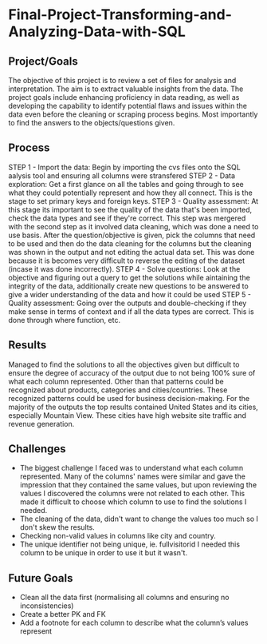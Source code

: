 # Final-Project-Transforming-and-Analyzing-Data-with-SQL

## Project/Goals
The objective of this project is to review a set of files for analysis and interpretation. The aim is to extract valuable insights from the data. The project goals include enhancing proficiency in data reading, as well as developing the capability to identify potential flaws and issues within the data even before the cleaning or scraping process begins. Most importantly to find the answers to the objects/questions given. 

## Process
STEP 1 - Import the data: Begin by importing the cvs files onto the SQL aalysis tool and ensuring all columns were stransfered
STEP 2 - Data exploration: Get a first glance on all the tables and going through to see what they could potentially represent and how they all connect. This is the stage to set primary keys and foreign keys. 
STEP 3 - Quality assessment: At this stage its important to see the quality of the data that's been imported, check the data types and see if they're correct. This step was mergered with the second step as it involved data cleaning, which was done a need to use basis. After the question/objective is given, pick the columns that need to be used and then do the data cleaning for the columns but the cleaning was shown in the output and not editing the actual data set. This was done because it is becomes very difficult to reverse the editing of the dataset (incase it was done incorrectly).
STEP 4 - Solve questions: Look at the objective and figuring out a query to get the solutions while aintaining the integrity of the data, additionally create new questions to be answered to give a wider understanding of the data and how it could be used
STEP 5 - Quality assessment: Going over the outputs and double-checking if they make sense in terms of context and if all the data types are correct. This is done through where function, etc. 


## Results
Managed to find the solutions to all the objectives given but difficult to ensure the degree of accuracy of the output due to not being 100% sure of what each column represented. Other than that patterns could be recognized about products, categories and cities/countries. These recognized patterns could be used for business decision-making. For the majority of the outputs the top results contained United States and its cities, especially Mountain View. These cities have high website site traffic and revenue generation.

## Challenges 
 - The biggest challenge I faced was to understand what each column represented. Many of the columns' names were similar and gave the impression that they contained the same values, but upon reviewing the values I discovered the columns were not related to each other. This made it difficult to choose which column to use to find the solutions I needed.
 - The cleaning of the data, didn't want to change the values too much so I don't skew the results.
 - Checking non-valid values in columns like city and country.
 - The unique identifier not being unique, ie. fullvisitorid I needed this column to be unique in order to use it but it wasn't.

## Future Goals
- Clean all the data first (normalising all columns and ensuring no inconsistencies)
- Create a better PK and FK
- Add a footnote for each column to describe what the column’s values represent

